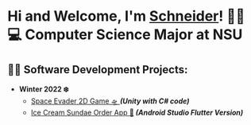 <h1>Hi and Welcome, I'm <a href="https://www.linkedin.com/in/schneidercjp/">Schneider</a>! 👋🏽 <br/> 💻 Computer Science Major at NSU

<h2>👨‍💻 Software Development Projects:</h2>

- <b>Winter 2022 ❄️</b>
  - [Space Evader 2D Game 🛸 ](https://github.com/SchneiderCJP/NSUEvader) <b><i> (Unity with C# code)</i></b>
  - [Ice Cream Sundae Order App 🍦](https://github.com/SchneiderCJP/IceCreamSundaeMaker-FlutterVersion)<b><i> (Android Studio Flutter Version)</i></b>
<!--
  - [Ice Cream Sundae Order App 🍨](https://github.com/SchneiderCJP)<b><i> (Kotlin Version)</i></b>
- <b>Fall 2021 🍂</b>
  - [Celebrity Flashcard Quiz 🗃️](https://github.com/SchneiderCJP)
  - [A Game Tracker 🎲](https://github.com/SchneiderCJP)
-->
